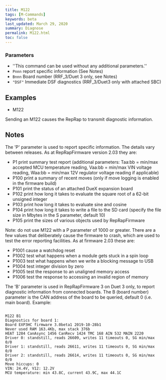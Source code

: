```yaml
---
title: M122
tags: [M-Commands] 
keywords: beta 
last_updated: March 29, 2020 
summary: Diagnose 
permalink: M122.html
toc: false 
---
```



### Parameters

* ''This command can be used without any additional parameters.''
* `Pnnn` report specific information (See Notes)
* `Bnnn` Board number (RRF_3/Duet 3 only, see Notes)
* `"DSF"` Immediate DSF diagnostics (RRF_3/Duet3 only with attached SBC)

## Examples

* M122

Sending an M122 causes the RepRap to transmit diagnostic information.

## Notes

The 'P' parameter is used to report specific information. The details vary between releases. As at RepRapFirmware version 2.03 they are:

* P1 print summary test report (additional parameters: Taa:bb = min/max accepted MCU temperature reading, Vaa:bb = min/max VIN voltage reading, Waa:bb = min/max 12V regulator voltage reading if applicable)
* P100 print a summary of recent moves (only if move logging is enabled in the firmware build)
* P101 print the status of an attached DueX expansion board
* P102 print how long it takes to evaluate the square root of a 62-bit unsigned integer
* P103 print how long it takes to evaluate sine and cosine
* P104 print how long it takes to write a file to the SD card (specify the file size in Mbytes in the S parameter, default 10)
* P105 print the sizes of various objects used by RepRapFirmware

Note: do not use M122 with a P parameter of 1000 or greater.  There are a few values that deliberately cause the firmware to crash, which are used to test the error reporting facilities. As at firmware 2.03 these are:

* P1001 cause a watchdog reset
* P1002 test what happens when a module gets stuck in a spin loop
* P1003 test what happens when we write a blocking message to USB
* P1004 test integer division by zero
* P1005 test the response to an unaligned memory access
* P1006 test the response to accessing an invalid region of memory

The 'B' parameter is used in RepRapFirmware 3 on Duet 3 only, to report diagnostic information from connected boards. The B (board number) parameter is the CAN address of the board to be queried, default 0 (i.e. main board). Example:

```

M122 B1
Diagnostics for board 1:
Board EXP3HC firmware 3.0beta1 2019-10-28b1
Never used RAM 163.4Kb, max stack 376b
HEAT 1284 CanAsync 1456 CanRecv 1424 TMC 168 AIN 532 MAIN 2220
Driver 0: standstill, reads 26609, writes 11 timeouts 0, SG min/max 0/0
Driver 1: standstill, reads 26611, writes 11 timeouts 0, SG min/max 0/0
Driver 2: standstill, reads 26614, writes 11 timeouts 0, SG min/max 0/0
Move hiccups: 0
VIN: 24.4V, V12: 12.2V
MCU temperature: min 43.8C, current 43.9C, max 44.1C

```

